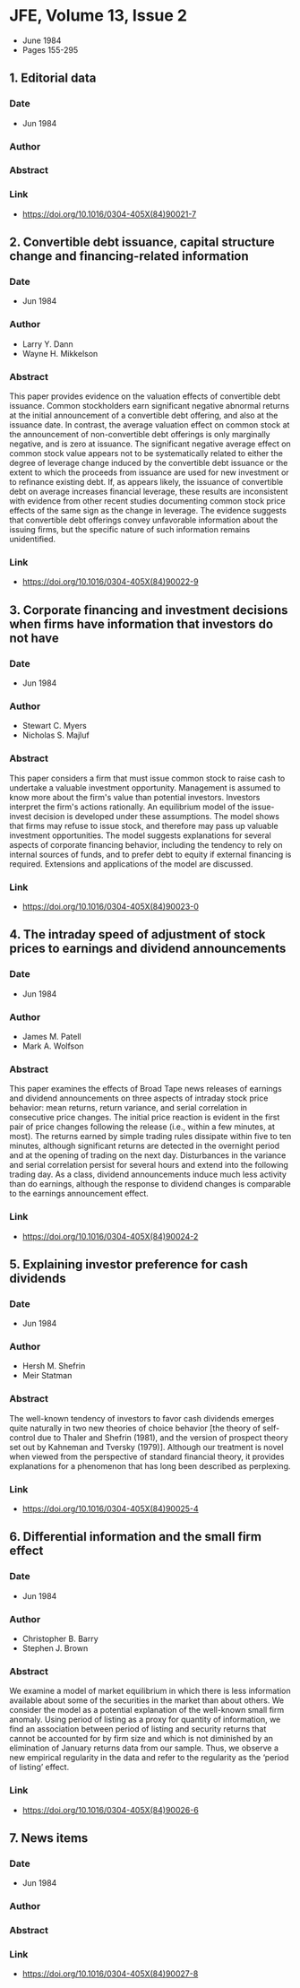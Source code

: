# JFE, Volume 13, Issue 2
- June 1984
- Pages 155-295

## 1. Editorial data
### Date
- Jun 1984
### Author
### Abstract

### Link
- https://doi.org/10.1016/0304-405X(84)90021-7

## 2. Convertible debt issuance, capital structure change and financing-related information
### Date
- Jun 1984
### Author
- Larry Y. Dann
- Wayne H. Mikkelson
### Abstract
This paper provides evidence on the valuation effects of convertible debt issuance. Common stockholders earn significant negative abnormal returns at the initial announcement of a convertible debt offering, and also at the issuance date. In contrast, the average valuation effect on common stock at the announcement of non-convertible debt offerings is only marginally negative, and is zero at issuance. The significant negative average effect on common stock value appears not to be systematically related to either the degree of leverage change induced by the convertible debt issuance or the extent to which the proceeds from issuance are used for new investment or to refinance existing debt. If, as appears likely, the issuance of convertible debt on average increases financial leverage, these results are inconsistent with evidence from other recent studies documenting common stock price effects of the same sign as the change in leverage. The evidence suggests that convertible debt offerings convey unfavorable information about the issuing firms, but the specific nature of such information remains unidentified.
### Link
- https://doi.org/10.1016/0304-405X(84)90022-9

## 3. Corporate financing and investment decisions when firms have information that investors do not have
### Date
- Jun 1984
### Author
- Stewart C. Myers
- Nicholas S. Majluf
### Abstract
This paper considers a firm that must issue common stock to raise cash to undertake a valuable investment opportunity. Management is assumed to know more about the firm's value than potential investors. Investors interpret the firm's actions rationally. An equilibrium model of the issue-invest decision is developed under these assumptions. The model shows that firms may refuse to issue stock, and therefore may pass up valuable investment opportunities. The model suggests explanations for several aspects of corporate financing behavior, including the tendency to rely on internal sources of funds, and to prefer debt to equity if external financing is required. Extensions and applications of the model are discussed.
### Link
- https://doi.org/10.1016/0304-405X(84)90023-0

## 4. The intraday speed of adjustment of stock prices to earnings and dividend announcements
### Date
- Jun 1984
### Author
- James M. Patell
- Mark A. Wolfson
### Abstract
This paper examines the effects of Broad Tape news releases of earnings and dividend announcements on three aspects of intraday stock price behavior: mean returns, return variance, and serial correlation in consecutive price changes. The initial price reaction is evident in the first pair of price changes following the release (i.e., within a few minutes, at most). The returns earned by simple trading rules dissipate within five to ten minutes, although significant returns are detected in the overnight period and at the opening of trading on the next day. Disturbances in the variance and serial correlation persist for several hours and extend into the following trading day. As a class, dividend announcements induce much less activity than do earnings, although the response to dividend changes is comparable to the earnings announcement effect.
### Link
- https://doi.org/10.1016/0304-405X(84)90024-2

## 5. Explaining investor preference for cash dividends
### Date
- Jun 1984
### Author
- Hersh M. Shefrin
- Meir Statman
### Abstract
The well-known tendency of investors to favor cash dividends emerges quite naturally in two new theories of choice behavior [the theory of self-control due to Thaler and Shefrin (1981), and the version of prospect theory set out by Kahneman and Tversky (1979)]. Although our treatment is novel when viewed from the perspective of standard financial theory, it provides explanations for a phenomenon that has long been described as perplexing.
### Link
- https://doi.org/10.1016/0304-405X(84)90025-4

## 6. Differential information and the small firm effect
### Date
- Jun 1984
### Author
- Christopher B. Barry
- Stephen J. Brown
### Abstract
We examine a model of market equilibrium in which there is less information available about some of the securities in the market than about others. We consider the model as a potential explanation of the well-known small firm anomaly. Using period of listing as a proxy for quantity of information, we find an association between period of listing and security returns that cannot be accounted for by firm size and which is not diminished by an elimination of January returns data from our sample. Thus, we observe a new empirical regularity in the data and refer to the regularity as the ‘period of listing’ effect.
### Link
- https://doi.org/10.1016/0304-405X(84)90026-6

## 7. News items
### Date
- Jun 1984
### Author
### Abstract

### Link
- https://doi.org/10.1016/0304-405X(84)90027-8

